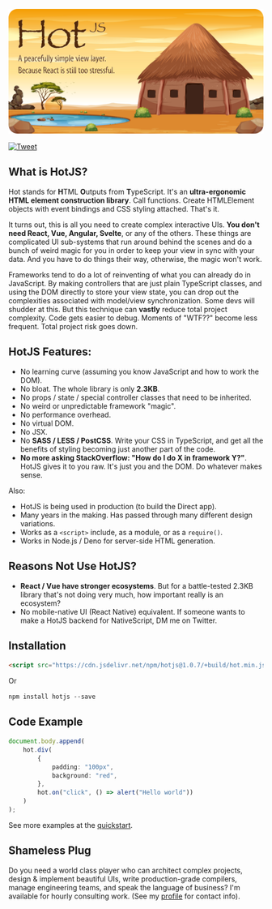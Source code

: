 <p align="center">
	<img src="readme-poster.png" alt="HotJS Poster Image">
</p>

[![Tweet](https://img.shields.io/twitter/url/http/shields.io.svg?style=social)](https://twitter.com/intent/tweet?text=Is%20React%20too%20complicated%3F%20Give%20Hut.js%20a%20go.&url=https://github.com/paul-go/Hut)

## What is HotJS?

Hot stands for **H**TML **O**utputs from **T**ypeScript. It's an **ultra-ergonomic HTML element construction library**. Call functions. Create HTMLElement objects with event bindings and CSS styling attached. That's it.

It turns out, this is all you need to create complex interactive UIs. **You don't need React, Vue, Angular, Svelte**, or any of the others. These things are complicated UI sub-systems that run around behind the scenes and do a bunch of weird magic for you in order to keep your view in sync with your data. And you have to do things their way, otherwise, the magic won't work.

Frameworks tend to do a lot of reinventing of what you can already do in JavaScript. By making controllers that are just plain TypeScript classes, and using the DOM directly to store your view state, you can drop out the complexities associated with model/view synchronization. Some devs will shudder at this. But this technique can **vastly** reduce total project complexity. Code gets easier to debug. Moments of "WTF??" become less frequent. Total project risk goes down.

## HotJS Features:

- No learning curve (assuming you know JavaScript and how to work the DOM).
- No bloat. The whole library is only **2.3KB**.
- No props / state / special controller classes that need to be inherited.
- No weird or unpredictable framework "magic".
- No performance overhead.
- No virtual DOM.
- No JSX.
- No **SASS / LESS / PostCSS**. Write your CSS in TypeScript, and get all the benefits of styling becoming just another part of the code.
- **No more asking StackOverflow: "How do I do X in framework Y?"**. HotJS gives it to you raw. It's just you and the DOM. Do whatever makes sense.

Also:

- HotJS is being used in production (to build the Direct app).
- Many years in the making. Has passed through many different design variations.
- Works as a `<script>` include, as a module, or as a `require()`.
- Works in Node.js / Deno for server-side HTML generation.

## Reasons Not Use HotJS?

- **React / Vue have stronger ecosystems**. But for a battle-tested 2.3KB library that's not doing very much, how important really is an ecosystem?
- No mobile-native UI (React Native) equivalent. If someone wants to make a HotJS backend for NativeScript, DM me on Twitter.

## Installation

```html
<script src="https://cdn.jsdelivr.net/npm/hotjs@1.0.7/+build/hot.min.js"></script>
```
Or
```
npm install hotjs --save
```

## Code Example

```typescript
document.body.append(
	hot.div(
		{
			padding: "100px",
			background: "red",
		},
		hot.on("click", () => alert("Hello world"))
	)
);
```
See more examples at the [quickstart](quickstart.md).

## Shameless Plug

Do you need a world class player who can architect complex projects, design & implement beautiful UIs, write production-grade compilers, manage engineering teams, and speak the language of business? I'm available for hourly consulting work. (See my [profile](https://github.com/paul-go) for contact info).